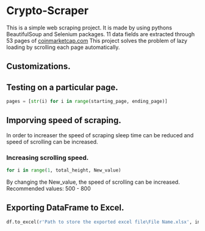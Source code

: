 # Crypto-Scraper

This is a simple web scraping project. It is made by using pythons BeautifulSoup and Selenium packages. 11 data fields are extracted through 53 pages of [coinmarketcap.com](https://coinmarketcap.com)
This project solves the problem of lazy loading by scrolling each page automatically.

## Customizations.

## Testing on a particular page.
```python
pages = [str(i) for i in range(starting_page, ending_page)]
```

## Imporving speed of scraping.
In order to increaser the speed of scraping sleep time can be reduced and speed of scrolling can be increased.

### Increasing scrolling speed.
```python
for i in range(1, total_height, New_value)
```
By changing the New_value, the speed of scrolling  can be increased. Recommended values: 500 - 800

## Exporting DataFrame to Excel.
```python
df.to_excel(r'Path to store the exported excel file\File Name.xlsx', index = False)
```
